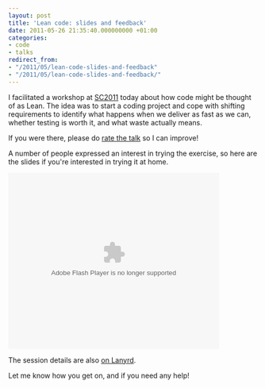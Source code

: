 ```yaml
---
layout: post
title: 'Lean code: slides and feedback'
date: 2011-05-26 21:35:40.000000000 +01:00
categories:
- code
- talks
redirect_from:
- "/2011/05/lean-code-slides-and-feedback"
- "/2011/05/lean-code-slides-and-feedback/"
---
```

I facilitated a workshop at [SC2011](http://lanyrd.com/2011/software-craftsmanship/) today about how code might be thought of as Lean. The idea was to start a coding project and cope with shifting requirements to identify what happens when we deliver as fast as we can, whether testing is worth it, and what waste actually means.

If you were there, please do [rate the talk](http://speakerrate.com/talks/7643-lean-code) so I can improve!

A number of people expressed an interest in trying the exercise, so here are the slides if you're interested in trying it at home.

<object id="__sse8116737" width="425" height="355"><param name="movie" value="http://static.slidesharecdn.com/swf/ssplayer2.swf?doc=lean-code-110526153405-phpapp02&amp;stripped_title=lean-code&amp;userName=chrismdp" /><param name="allowFullScreen" value="true"/><param name="allowScriptAccess" value="always"/><embed name="__sse8116737" src="http://static.slidesharecdn.com/swf/ssplayer2.swf?doc=lean-code-110526153405-phpapp02&amp;stripped_title=lean-code&amp;userName=chrismdp" type="application/x-shockwave-flash" allowscriptaccess="always" allowfullscreen="true" width="425" height="355"></embed></object>

The session details are also [on Lanyrd](http://lanyrd.com/2011/software-craftsmanship/sfkgw/).

Let me know how you get on, and if you need any help!
